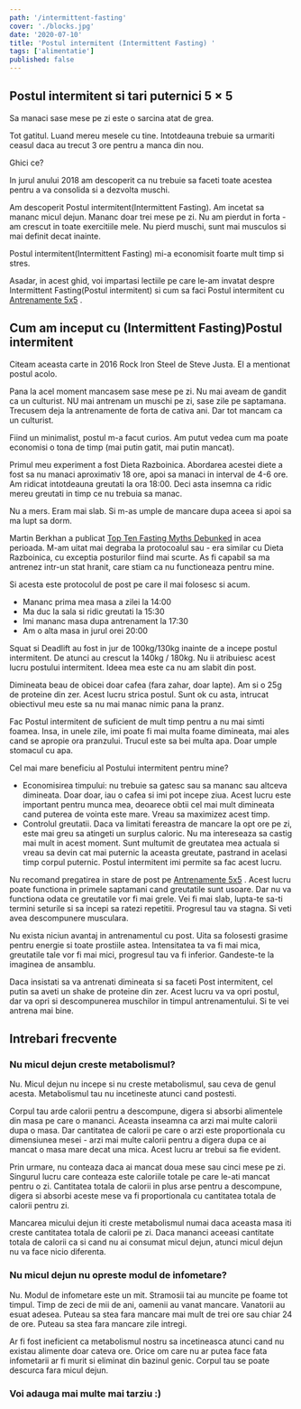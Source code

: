 ```yaml
---
path: '/intermittent-fasting'
cover: './blocks.jpg'
date: '2020-07-10'
title: 'Postul intermitent (Intermittent Fasting) '
tags: ['alimentatie']
published: false
---
```


## Postul intermitent si tari puternici 5 × 5

Sa manaci sase mese pe zi este o sarcina atat de grea.

Tot gatitul. Luand mereu mesele cu tine. Intotdeauna trebuie sa urmariti ceasul daca au trecut 3 ore pentru a manca din nou.

Ghici ce?

In jurul anului 2018 am descoperit ca nu trebuie sa faceti toate acestea pentru a va consolida si a dezvolta muschi.

Am descoperit Postul intermitent(Intermittent Fasting). Am incetat sa mananc micul dejun. Mananc doar trei mese pe zi. Nu am pierdut in forta - am crescut in toate exercitiile mele. Nu pierd muschi, sunt mai musculos si mai definit decat inainte.

Postul intermitent(Intermittent Fasting) mi-a economisit foarte mult timp si stres.

Asadar, in acest ghid, voi impartasi lectiile pe care le-am invatat despre Intermittent Fasting(Postul intermitent) si cum sa faci Postul intermitent cu [Antrenamente 5x5](/5x5/) .

## <span id = "How_I_started_with_Intermittent_Fasting"> Cum am inceput cu (Intermittent Fasting)Postul intermitent </span>

Citeam aceasta carte in 2016 Rock Iron Steel de Steve Justa. El a mentionat postul acolo.

Pana la acel moment mancasem sase mese pe zi. Nu mai aveam de gandit ca un culturist. NU mai antrenam un muschi pe zi, sase zile pe saptamana. Trecusem deja la antrenamente de forta de cativa ani. Dar tot mancam ca un culturist.

Fiind un minimalist, postul m-a facut curios. Am putut vedea cum ma poate economisi o tona de timp (mai putin gatit, mai putin mancat).

Primul meu experiment a fost Dieta Razboinica. Abordarea acestei diete a fost sa nu manaci aproximativ 18 ore, apoi sa manaci in interval de 4-6 ore. Am ridicat intotdeauna greutati la ora 18:00. Deci asta insemna ca ridic mereu greutati in timp ce nu trebuia sa manac.

Nu a mers. Eram mai slab. Si m-as umple de mancare dupa aceea si apoi sa ma lupt sa dorm.

Martin Berkhan a publicat [Top Ten Fasting Myths Debunked](https://leangains.com/top-ten-fasting-myths-debunked-major-update-nov-4th/) in acea perioada. M-am uitat mai degraba la protocoalul sau - era similar cu Dieta Razboinica, cu exceptia posturilor fiind mai scurte. As fi capabil sa ma antrenez intr-un stat hranit, care stiam ca nu functioneaza pentru mine.

Si acesta este protocolul de post pe care il mai folosesc si acum.

- Mananc prima mea masa a zilei la 14:00
- Ma duc la sala si ridic greutati la 15:30
- Imi mananc masa dupa antrenament la 17:30
- Am o alta masa in jurul orei 20:00

Squat si Deadlift au fost in jur de 100kg/130kg inainte de a incepe postul intermitent. De atunci au crescut la 140kg / 180kg. Nu ii atribuiesc acest lucru postului intermitent. Ideea mea este ca nu am slabit din post.

Dimineata beau de obicei doar cafea (fara zahar, doar lapte). Am si o 25g de proteine ​​din zer. Acest lucru strica postul. Sunt ok cu asta, intrucat obiectivul meu este sa nu mai manac nimic pana la pranz.

Fac Postul intermitent de suficient de mult timp pentru a nu mai simti foamea. Insa, in unele zile, imi poate fi mai multa foame dimineata, mai ales cand se apropie ora pranzului. Trucul este sa bei multa apa. Doar umple stomacul cu apa.

Cel mai mare beneficiu al Postului intermitent pentru mine?

- Economisirea timpului: nu trebuie sa gatesc sau sa mananc sau altceva dimineata. Doar doar, iau o cafea si imi pot incepe ziua. Acest lucru este important pentru munca mea, deoarece obtii cel mai mult dimineata cand puterea de vointa este mare. Vreau sa maximizez acest timp.
- Controlul greutatii. Daca va limitati fereastra de mancare la opt ore pe zi, este mai greu sa atingeti un surplus caloric. Nu ma intereseaza sa castig mai mult in acest moment. Sunt multumit de greutatea mea actuala si vreau sa devin cat mai puternic la aceasta greutate, pastrand in acelasi timp corpul puternic. Postul intermitent imi permite sa fac acest lucru.

Nu recomand pregatirea in stare de post pe [Antrenamente 5x5](/5x5/) . Acest lucru poate functiona in primele saptamani cand greutatile sunt usoare. Dar nu va functiona odata ce greutatile vor fi mai grele. Vei fi mai slab, lupta-te sa-ti termini seturile si sa incepi sa ratezi repetitii. Progresul tau va stagna. Si veti avea descompunere musculara.

Nu exista niciun avantaj in antrenamentul cu post. Uita sa folosesti grasime pentru energie si toate prostiile astea. Intensitatea ta va fi mai mica, greutatile tale vor fi mai mici, progresul tau va fi inferior. Gandeste-te la imaginea de ansamblu.

Daca insistati sa va antrenati dimineata si sa faceti Post intermitent, cel putin sa aveti un shake de proteine ​​din zer. Acest lucru va va opri postul, dar va opri si descompunerea muschilor in timpul antrenamentului. Si te vei antrena mai bine.

## <span id = "Frecvent_Asked_Questions"> Intrebari frecvente </span>

### <span id = "Doesn8217t_breakfast_increase_metabolism"> Nu micul dejun creste metabolismul? </span>

Nu. Micul dejun nu incepe si nu creste metabolismul, sau ceva de genul acesta. Metabolismul tau nu incetineste atunci cand postesti.

Corpul tau arde calorii pentru a descompune, digera si absorbi alimentele din masa pe care o mananci. Aceasta inseamna ca arzi mai multe calorii dupa o masa. Dar cantitatea de calorii pe care o arzi este proportionala cu dimensiunea mesei - arzi mai multe calorii pentru a digera dupa ce ai mancat o masa mare decat una mica. Acest lucru ar trebui sa fie evident.

Prin urmare, nu conteaza daca ai mancat doua mese sau cinci mese pe zi. Singurul lucru care conteaza este caloriile totale pe care le-ati mancat pentru o zi. Cantitatea totala de calorii in plus arse pentru a descompune, digera si absorbi aceste mese va fi proportionala cu cantitatea totala de calorii pentru zi.

Mancarea micului dejun iti creste metabolismul numai daca aceasta masa iti creste cantitatea totala de calorii pe zi. Daca mananci aceeasi cantitate totala de calorii ca si cand nu ai consumat micul dejun, atunci micul dejun nu va face nicio diferenta.

### <span id = "Doesn8217t_breakfast_stop_starvation_mode"> Nu micul dejun nu opreste modul de infometare? </span>

Nu. Modul de infometare este un mit. Stramosii tai au muncite pe foame tot timpul. Timp de zeci de mii de ani, oamenii au vanat mancare. Vanatorii au esuat adesea. Puteau sa stea fara mancare mai mult de trei ore sau chiar 24 de ore. Puteau sa stea fara mancare zile intregi.

Ar fi fost ineficient ca metabolismul nostru sa incetineasca atunci cand nu existau alimente doar cateva ore. Orice om care nu ar putea face fata infometarii ar fi murit si eliminat din bazinul genic. Corpul tau se poate descurca fara micul dejun.

### Voi adauga mai multe mai tarziu :)
